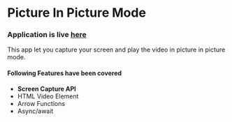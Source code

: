 # Picture In Picture Mode

### Application is live [here](https://karan1907.github.io/picture-in-picture/)

This app let you capture your screen and play the video in picture in picture mode.

#### Following Features have been covered

- **Screen Capture API**
- HTML Video Element
- Arrow Functions
- Async/await
